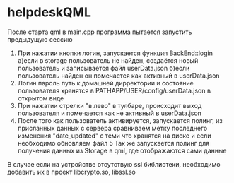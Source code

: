 # helpdeskQML
После старта qml в main.cpp программа пытается запустить предыдущую сессию

1. При нажатии кнопки логин, запускается функция BackEnd::login 
  а)если в storage пользователь не найден, создаётся новый пользователь и записывается файл userData.json
  б)если пользователь найден он помечается как активный в userData.json
2. Логин пароль путь к домашней дирректории и состояние пользователя хранятся в PATHAPP/USER/config/userData.json в открытом виде
3. При нажатии стрелки "в лево" в тулбаре, происходит выход пользователя и помечается как не активный в userData.json
4. После того как пользователь активируется, запускается полинг, из присланных данных с сервера сравниваем метку последнего изменения "date_updated" c теми что хранятся на диске и если необходимо обновляем файл
5 Так же запускается полинг для получения данных из Storage в qml, где отображаются сами данные

В случае если на устройстве отсутствую ssl библиотеки, необходимо добавить их в проект libcrypto.so, libssl.so
